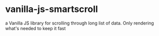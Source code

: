# vanilla-js-smartscroll
a Vanilla JS library for scrolling through long list of data. Only rendering what's needed to keep it fast